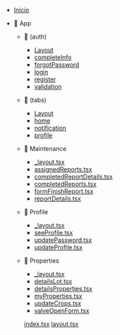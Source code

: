 - [Inicio](/)

- 📁 App

  - 📁 (auth)

    - [Layout](</app/(auth)/layout.md>)
    - [completeInfo](</app/(auth)/complete-info.md>)
    - [forgotPassword](</app/(auth)/forgot-password.md>)
    - [login](</app/(auth)/login.md>)
    - [register](</app/(auth)/register.md>)
    - [validation](</app/(auth)/validation.md>)

  - 📁 (tabs)

    - [Layout](</app/(tabs)/layout.md>)
    - [home](</app/(tabs)/home.md>)
    - [notification](</app/(tabs)/notification.md>)
    - [profile](</app/(tabs)/profile.md>)

  - 📁 Maintenance

    - [\_layout.tsx](/app/maintenance/layoutMaintenance.md)
    - [assignedReports.tsx](/app/maintenance/assignedReports.md)
    - [completedReportDetails.tsx](/app/maintenance/completedReportDetails.md)
    - [completedReports.tsx](/app/maintenance/completedReports.md)
    - [formFinishReport.tsx](/app/maintenance/formFinishReport.md)
    - [reportDetails.tsx](/app/maintenance/reportDetails.md)

  - 📁 Profile

    - [\_layout.tsx](/app/profile/layoutprofile.md)
    - [seeProfile.tsx](/app/profile/see-profile.md)
    - [updatePassword.tsx](/app/profile/update-password.md)
    - [updateProfile.tsx](/app/profile/update-profile.md)

  - 📁 Properties

    - [\_layout.tsx](/app/properties/layoutproperties.md)
    - [detailsLot.tsx](/app/properties/detailsLot.md)
    - [detailsProperties.tsx](/app/properties/detailsProperties.md)
    - [myProperties.tsx](/app/properties/myProperties.md)
    - [updateCrops.tsx](/app/properties/updateCrops.md)
    - [valveOpenForm.tsx](/app/properties/valveOpenForm.md)

    [index.tsx](/app/index.md)
    [layout.tsx](/app/layout.md)
